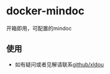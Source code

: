 # docker-mindoc
开箱即用，可配置的mindoc


## 使用


* 如有疑问或者见解请联系[github/xldou](https://github.com/xldou-cn/docker-mindoc/issues)